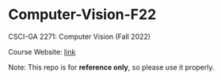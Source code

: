 # Computer-Vision-F22
CSCI-GA 2271: Computer Vision (Fall 2022)

Course Website: [link](https://cs.nyu.edu/~fergus/teaching/vision/index.html)

Note: This repo is for **reference only**, so please use it properly.
